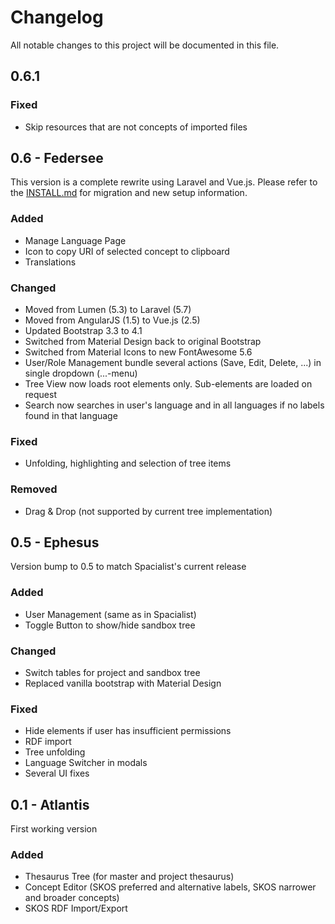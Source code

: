 # Changelog
All notable changes to this project will be documented in this file.

## 0.6.1
### Fixed
- Skip resources that are not concepts of imported files

## 0.6 - Federsee
This version is a complete rewrite using Laravel and Vue.js. Please refer to the [INSTALL.md](INSTALL.md) for migration and new setup information.

### Added
- Manage Language Page
- Icon to copy URI of selected concept to clipboard
- Translations

### Changed
- Moved from Lumen (5.3) to Laravel (5.7)
- Moved from AngularJS (1.5) to Vue.js (2.5)
- Updated Bootstrap 3.3 to 4.1
- Switched from Material Design back to original Bootstrap
- Switched from Material Icons to new FontAwesome 5.6
- User/Role Management bundle several actions (Save, Edit, Delete, ...) in single dropdown (...-menu)
- Tree View now loads root elements only. Sub-elements are loaded on request
- Search now searches in user's language and in all languages if no labels found in that language

### Fixed
- Unfolding, highlighting and selection of tree items

### Removed
- Drag & Drop (not supported by current tree implementation)

## 0.5 - Ephesus

Version bump to 0.5 to match Spacialist's current release

### Added
- User Management (same as in Spacialist)
- Toggle Button to show/hide sandbox tree

### Changed
- Switch tables for project and sandbox tree
- Replaced vanilla bootstrap with Material Design

### Fixed
- Hide elements if user has insufficient permissions
- RDF import
- Tree unfolding
- Language Switcher in modals
- Several UI fixes

## 0.1 - Atlantis

First working version

### Added
- Thesaurus Tree (for master and project thesaurus)
- Concept Editor (SKOS preferred and alternative labels, SKOS narrower and broader concepts)
- SKOS RDF Import/Export
